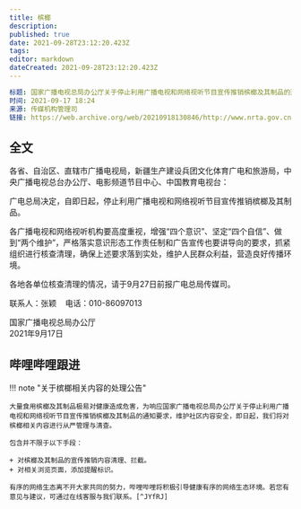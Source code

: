 ```yaml
---
title: 槟榔
description: 
published: true
date: 2021-09-28T23:12:20.423Z
tags:
editor: markdown
dateCreated: 2021-09-28T23:12:20.423Z
---
```


```YAML
标题: 国家广播电视总局办公厅关于停止利用广播电视和网络视听节目宣传推销槟榔及其制品的通知
时间: 2021-09-17 18:24
来源: 传媒机构管理司
链接: https://web.archive.org/web/20210918130846/http://www.nrta.gov.cn/art/2021/9/17/art_113_57933.html
```

## 全文

各省、自治区、直辖市广播电视局，新疆生产建设兵团文化体育广电和旅游局，中央广播电视总台办公厅、电影频道节目中心、中国教育电视台：

广电总局决定，自即日起，停止利用广播电视和网络视听节目宣传推销槟榔及其制品。

各广播电视和网络视听机构要高度重视，增强“四个意识”、坚定“四个自信”、做到“两个维护”，严格落实意识形态工作责任制和广告宣传也要讲导向的要求，抓紧组织进行核查清理，确保上述要求落到实处，维护人民群众利益，营造良好传播环境。

各地各单位核查清理的情况，请于9月27日前报广电总局传媒司。

联系人：张颖    电话：010-86097013

国家广播电视总局办公厅<br>
2021年9月17日

## 哔哩哔哩跟进

!!! note "关于槟榔相关内容的处理公告"

    大量食用槟榔及其制品极易对健康造成危害，为响应国家广播电视总局办公厅关于停止利用广播电视和网络视听节目宣传推销槟榔及其制品的通知要求，维护社区内容安全，即日起，我们将对槟榔相关内容进行从严管理与清查。
    
    包含并不限于以下手段：
    
    + 对槟榔及其制品的宣传推销内容清理、拦截。
    + 对相关浏览页面，添加提醒标识。
    
    有序的网络生态离不开大家共同的努力，哔哩哔哩将积极引导健康有序的网络生态环境。若您有意见与建议，可通过在线客服与我们联系。[^JYfRJ]

[^JYfRJ]: 《[关于槟榔相关内容的处理公告](https://archive.is/JYfRJ "https://www.bilibili.com/read/cv13317048")》, 哔哩哔哩.
